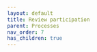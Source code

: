 ```yaml
---
layout: default
title: Review participation
parent: Processes
nav_order: 7
has_children: true
---
```


